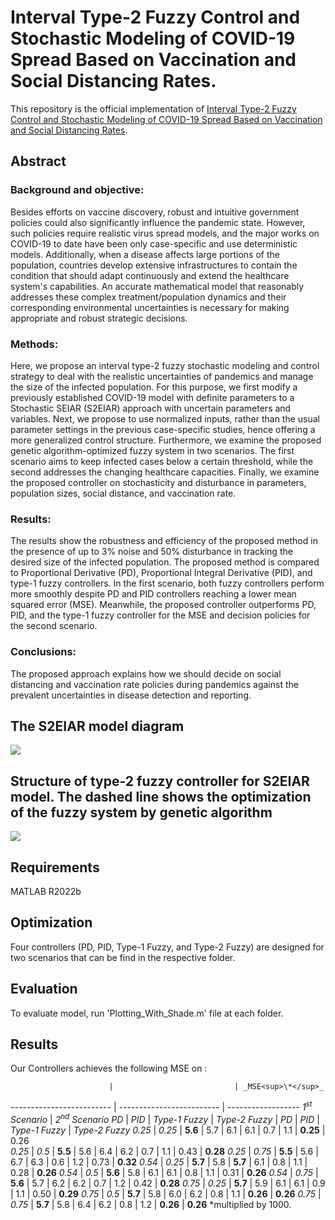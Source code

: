 # Interval Type-2 Fuzzy Control and Stochastic Modeling of COVID-19 Spread Based on Vaccination and Social Distancing Rates.

This repository is the official implementation of [Interval Type-2 Fuzzy Control and Stochastic Modeling of COVID-19 Spread Based on Vaccination and Social Distancing Rates]().

## Abstract

### Background and objective: 
Besides efforts on vaccine discovery, robust and intuitive government policies could also significantly influence the pandemic state. However, such policies require realistic virus spread models, and the major works on COVID-19 to date have been only case-specific and use deterministic models. Additionally, when a disease affects large portions of the population, countries develop extensive infrastructures to contain the condition that should adapt continuously and extend the healthcare system's capabilities. An accurate mathematical model that reasonably addresses these complex treatment/population dynamics and their corresponding environmental uncertainties is necessary for making appropriate and robust strategic decisions.

### Methods: 
Here, we propose an interval type-2 fuzzy stochastic modeling and control strategy to deal with the realistic uncertainties of pandemics and manage the size of the infected population. For this purpose, we first modify a previously established COVID-19 model with definite parameters to a Stochastic SEIAR (S2EIAR) approach with uncertain parameters and variables. Next, we propose to use normalized inputs, rather than the usual parameter settings in the previous case-specific studies, hence offering a more generalized control structure. Furthermore, we examine the proposed genetic algorithm-optimized fuzzy system in two scenarios. The first scenario aims to keep infected cases below a certain threshold, while the second addresses the changing healthcare capacities. Finally, we examine the proposed controller on stochasticity and disturbance in parameters, population sizes, social distance, and vaccination rate. 

### Results: 
The results show the robustness and efficiency of the proposed method in the presence of up to 3% noise and 50% disturbance in tracking the desired size of the infected population. The proposed method is compared to Proportional Derivative (PD), Proportional Integral Derivative (PID), and type-1 fuzzy controllers. In the first scenario, both fuzzy controllers perform more smoothly despite PD and PID controllers reaching a lower mean squared error (MSE). Meanwhile, the proposed controller outperforms PD, PID, and the type-1 fuzzy controller for the MSE and decision policies for the second scenario.

### Conclusions: 
The proposed approach explains how we should decide on social distancing and vaccination rate policies during pandemics against the prevalent uncertainties in disease detection and reporting.

## The S2EIAR model diagram
![](https://salehiali.ir/wp-content/uploads/2023/02/SEIAR-model-V4-Jan-23-2022-scaled.jpg)
## Structure of type-2 fuzzy controller for S2EIAR model. The dashed line shows the optimization of the fuzzy system by genetic algorithm
![](https://salehiali.ir/wp-content/uploads/2023/02/control-block-7.jpg)

## Requirements

MATLAB R2022b

## Optimization

Four controllers (PD, PID, Type-1 Fuzzy, and Type-2 Fuzzy) are designed for two scenarios that can be find in the respective folder.

## Evaluation

To evaluate model, run 'Plotting_With_Shade.m' file at each folder.

## Results

Our Controllers achieves the following MSE on :

                          |                           | _MSE<sup>\*</sup>_
------------------------- | ------------------------- | ------------------
_1<sup>st</sup> Scenario_ | _2<sup>nd</sup> Scenario_
_PD_                      | _PID_                     | _Type-1 Fuzzy_     | _Type-2 Fuzzy_ | _PD_    | _PID_              | _Type-1 Fuzzy_ | _Type-2 Fuzzy_
_0.25_                    | _0.25_                    | **5.6**            | 5.7            | 6.1     | 6.1                | 0.7            | 1.1            | **0.25**           | 0.26    
_0.25_                    | _0.5_                     | **5.5**            | 5.6            | 6.4     | 6.2                | 0.7            | 1.1            | 0.43               | **0.28**
_0.25_                    | _0.75_                    | **5.5**            | 5.6            | 6.7     | 6.3                | 0.6            | 1.2            | 0.73               | **0.32**
_0.54_                    | _0.25_                    | **5.7**            | 5.8            | **5.7** | 6.1                | 0.8            | 1.1            | 0.28               | **0.26**
_0.54_                    | _0.5_                     | **5.6**            | 5.8            | 6.1     | 6.1                | 0.8            | 1.1            | 0.31               | **0.26**
_0.54_                    | _0.75_                    | **5.6**            | 5.7            | 6.2     | 6.2                | 0.7            | 1.2            | 0.42               | **0.28**
_0.75_                    | _0.25_                    | **5.7**            | 5.9            | 6.1     | 6.1                | 0.9            | 1.1            | 0.50               | **0.29**
_0.75_                    | _0.5_                     | **5.7**            | 5.8            | 6.0     | 6.2                | 0.8            | 1.1            | **0.26**           | **0.26**
_0.75_                    | _0.75_                    | **5.7**            | 5.8            | 6.4     | 6.2                | 0.8            | 1.2            | **0.26**           | **0.26**
\*multiplied by 1000.    
